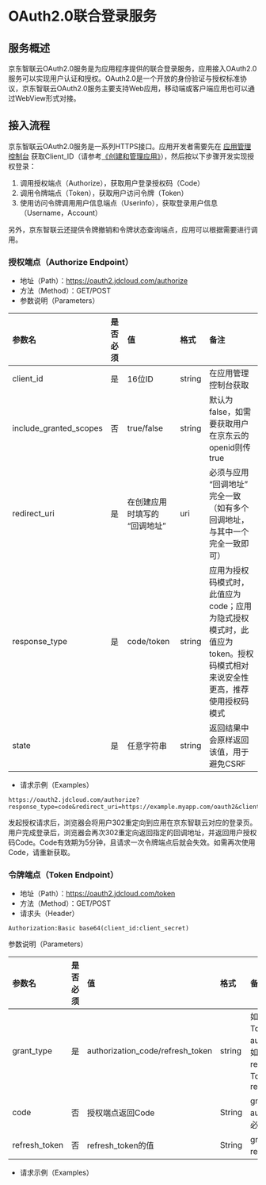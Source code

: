 # OAuth2.0联合登录服务

## 服务概述
京东智联云OAuth2.0服务是为应用程序提供的联合登录服务，应用接入OAuth2.0服务可以实现用户认证和授权。OAuth2.0是一个开放的身份验证与授权标准协议，京东智联云OAuth2.0服务主要支持Web应用，移动端或客户端应用也可以通过WebView形式对接。

## 接入流程
京东智联云OAuth2.0服务是一系列HTTPS接口。应用开发者需要先在 [应用管理控制台](https://ias-console.jdcloud.com/ias/apps) 获取Client_ID（请参考[《创建和管理应用》]()），然后按以下步骤开发实现授权登录：
1. 调用授权端点（Authorize），获取用户登录授权码（Code）
2. 调用令牌端点（Token），获取用户访问令牌（Token）
3. 使用访问令牌调用用户信息端点（Userinfo），获取登录用户信息（Username，Account）

另外，京东智联云还提供令牌撤销和令牌状态查询端点，应用可以根据需要进行调用。

### 授权端点（Authorize Endpoint）

- 地址（Path）：https://oauth2.jdcloud.com/authorize
- 方法（Method）：GET/POST
- 参数说明（Parameters）

| 参数名 | 是否必须 | 值 | 格式 | 备注 |
| :--------- | :--------- | :--------- | :--------- | :--------- |
| client_id | 是 | 16位ID | string | 在应用管理控制台获取 |
| include_granted_scopes | 否 | true/false | string | 默认为false，如需要获取用户在京东云的openid则传true |
| redirect_uri | 是 | 在创建应用时填写的 “回调地址” | uri | 必须与应用 “回调地址” 完全一致（如有多个回调地址，与其中一个完全一致即可）|
| response_type |	是 | code/token | string | 应用为授权码模式时，此值应为code；应用为隐式授权模式时，此值应为token。授权码模式相对来说安全性更高，推荐使用授权码模式 |
| state | 是 | 任意字符串 | string | 返回结果中会原样返回该值，用于避免CSRF |

- 请求示例（Examples）
```
https://oauth2.jdcloud.com/authorize?response_type=code&redirect_uri=https://example.myapp.com/oauth2&client_id=9891566283421234&state=eyJhcHBJZCI6Ijk2OTE1Nzc2NzY0MjgxNTYiLCJwcm92aWRlclR5cGUiOiJNaWNyb3NvZnQiLCJwcm92aWRlclVzZXJBbGlhc0lkRmllbGQiOiJ1c2VyUHJpbmNpcGFsTmFtZSIsInJlZGlyZWN0VXJsIjoiYUhSMGNDVXpRU1V5UmlVeVJtOWhkWFJvTWkxemRHRm5MbXBrWTJ4dmRXUXVZMjl0In0
```
发起授权请求后，浏览器会将用户302重定向到应用在京东智联云对应的登录页。用户完成登录后，浏览器会再次302重定向返回指定的回调地址，并返回用户授权码Code。Code有效期为5分钟，且请求一次令牌端点后就会失效。如需再次使用Code，请重新获取。

### 令牌端点（Token Endpoint）

- 地址（Path）：https://oauth2.jdcloud.com/token
- 方法（Method）：GET/POST
- 请求头（Header）
```
Authorization:Basic base64(client_id:client_secret)
```
参数说明（Parameters）

| 参数名 | 是否必须 | 值 | 格式 | 备注 |
| :--------- | :--------- | :--------- | :--------- | :--------- |
| grant_type | 是 | authorization_code/refresh_token | string | 如果通过Code请求Token，此值为authorization_code；如果通过refresh_token更新Token，此值为refresh_token |
| code | 否 | 授权端点返回Code | String | grant_type为authorization_code时必须 |
| refresh_token | 否 | refresh_token的值 | String | grant_type为refresh_token时必须 |

- 请求示例（Examples）
```

```

